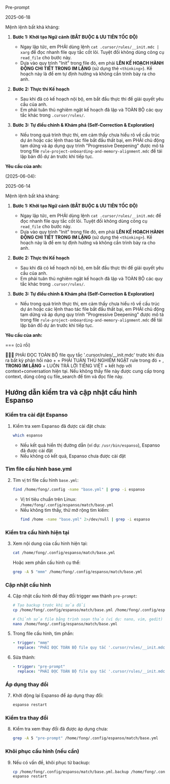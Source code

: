 Pre-prompt

2025-06-18


Mệnh lệnh bất khả kháng:
1.  **Bước 1: Khởi tạo Ngữ cảnh (BẮT BUỘC & ƯU TIÊN TỐC ĐỘ)**
    *   Ngay lập tức, em PHẢI dùng lệnh `cat .cursor/rules/__init.mdc | xarg` để đọc nhanh file quy tắc cốt lõi. Tuyệt đối không dùng công cụ `read_file` cho bước này.
    *   Dựa vào quy trình "Init" trong file đó, em phải **LÊN KẾ HOẠCH HÀNH ĐỘNG CHI TIẾT TRONG IM LẶNG** (sử dụng thẻ `<thinking>`). Kế hoạch này là để em tự định hướng và không cần trình bày ra cho anh.

2.  **Bước 2: Thực thi Kế hoạch**
    *   Sau khi đã có kế hoạch nội bộ, em bắt đầu thực thi để giải quyết yêu cầu của anh.
    *   Em phải tuân thủ nghiêm ngặt kế hoạch đã lập và TOÀN BỘ các quy tắc khác trong `.cursor/rules/`.

3.  **Bước 3: Tự điều chỉnh & Khám phá (Self-Correction & Exploration)**
    *   Nếu trong quá trình thực thi, em cảm thấy chưa hiểu rõ về cấu trúc dự án hoặc các lệnh thao tác file bắt đầu thất bại, em PHẢI chủ động tạm dừng và áp dụng quy trình "Progressive Deepening" được mô tả trong file `rule-project-onboarding-and-memory-alignment.mdc` để tái lập bản đồ dự án trước khi tiếp tục.

**Yêu cầu của anh:**



 (2025-06-04):




2025-06-14 

Mệnh lệnh bất khả kháng:

1.  **Bước 1: Khởi tạo Ngữ cảnh (BẮT BUỘC & ƯU TIÊN TỐC ĐỘ)**
    *   Ngay lập tức, em PHẢI dùng lệnh `cat .cursor/rules/__init.mdc` để đọc nhanh file quy tắc cốt lõi. Tuyệt đối không dùng công cụ `read_file` cho bước này.
    *   Dựa vào quy trình "Init" trong file đó, em phải **LÊN KẾ HOẠCH HÀNH ĐỘNG CHI TIẾT TRONG IM LẶNG** (sử dụng thẻ `<thinking>`). Kế hoạch này là để em tự định hướng và không cần trình bày ra cho anh.

2.  **Bước 2: Thực thi Kế hoạch**
    *   Sau khi đã có kế hoạch nội bộ, em bắt đầu thực thi để giải quyết yêu cầu của anh.
    *   Em phải tuân thủ nghiêm ngặt kế hoạch đã lập và TOÀN BỘ các quy tắc khác trong `.cursor/rules/`.

3.  **Bước 3: Tự điều chỉnh & Khám phá (Self-Correction & Exploration)**
    *   Nếu trong quá trình thực thi, em cảm thấy chưa hiểu rõ về cấu trúc dự án hoặc các lệnh thao tác file bắt đầu thất bại, em PHẢI chủ động tạm dừng và áp dụng quy trình "Progressive Deepening" được mô tả trong file `rule-project-onboarding-and-memory-alignment.mdc` để tái lập bản đồ dự án trước khi tiếp tục.

**Yêu cầu của anh:**


=== (cũ rồi)

🤖💡🧠 PHẢI ĐỌC TOÀN BỘ file quy tắc '.cursor/rules/__init.mdc' trước khi đưa ra bất kỳ phản hồi nào + <thinking> <reasoning> + PHẢI TUÂN THỦ NGHIÊM NGẶT rule trong đó + , **TRONG IM LẶNG** + LUÔN TRẢ LỜI TIẾNG VIỆT + kết hợp với context+conversation hiện tại. Nếu không thấy file này được cung cấp trong context, dùng công cụ file_search để tìm và đọc file này.



## Hướng dẫn kiểm tra và cập nhật cấu hình Espanso

### Kiểm tra cài đặt Espanso

1. Kiểm tra xem Espanso đã được cài đặt chưa:
   ```bash
   which espanso
   ```
   - Nếu kết quả hiển thị đường dẫn (ví dụ: `/usr/bin/espanso`), Espanso đã được cài đặt
   - Nếu không có kết quả, Espanso chưa được cài đặt

### Tìm file cấu hình base.yml

2. Tìm vị trí file cấu hình `base.yml`:
   ```bash
   find /home/fong/.config -name "base.yml" | grep -i espanso
   ```
   - Vị trí tiêu chuẩn trên Linux: `/home/fong/.config/espanso/match/base.yml`
   - Nếu không tìm thấy, thử mở rộng tìm kiếm:
     ```bash
     find /home -name "base.yml" 2>/dev/null | grep -i espanso
     ```

### Kiểm tra cấu hình hiện tại

3. Xem nội dung của cấu hình hiện tại:
   ```bash
   cat /home/fong/.config/espanso/match/base.yml
   ```
   Hoặc xem phần cấu hình cụ thể:
   ```bash
   grep -A 5 "mmm" /home/fong/.config/espanso/match/base.yml
   ```

### Cập nhật cấu hình

4. Cập nhật cấu hình để thay đổi trigger `mmm` thành `pre-prompt`:

   ```bash
   # Tạo backup trước khi sửa đổi
   cp /home/fong/.config/espanso/match/base.yml /home/fong/.config/espanso/match/base.yml.backup

   # Chỉnh sửa file bằng trình soạn thảo (ví dụ: nano, vim, gedit)
   nano /home/fong/.config/espanso/match/base.yml
   ```

5. Trong file cấu hình, tìm phần:

   ```yaml
   - trigger: "mmm"
     replace: "PHẢI ĐỌC TOÀN BỘ file quy tắc '.cursor/rules/__init.mdc'..."
   ```

6. Sửa thành:
   ```yaml
   - trigger: "pre-prompt"
     replace: "PHẢI ĐỌC TOÀN BỘ file quy tắc '.cursor/rules/__init.mdc'..."
   ```

### Áp dụng thay đổi

7. Khởi động lại Espanso để áp dụng thay đổi:
   ```bash
   espanso restart
   ```

### Kiểm tra thay đổi

8. Kiểm tra xem thay đổi đã được áp dụng chưa:
   ```bash
   grep -A 5 "pre-prompt" /home/fong/.config/espanso/match/base.yml
   ```

### Khôi phục cấu hình (nếu cần)

9. Nếu có vấn đề, khôi phục từ backup:
   ```bash
   cp /home/fong/.config/espanso/match/base.yml.backup /home/fong/.config/espanso/match/base.yml
   espanso restart
   ```
